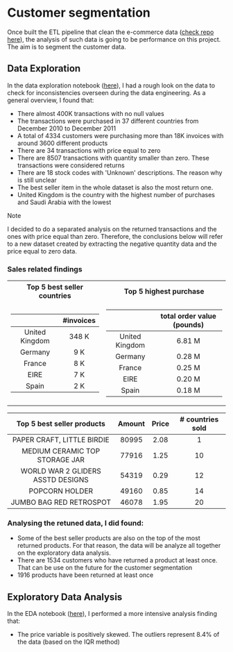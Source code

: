 # Customer segmentation

Once built the ETL pipeline that clean the e-commerce data ([check repo here](https://github.com/adriannaluz/data-engineering_portfolio/tree/main/ETL_pipeline)), the analysis
of such data is going to be performance on this project. The aim is to segment the customer 
data.

## Data Exploration
In the data exploration notebook ([here](https://github.com/adriannaluz/data-analysis_portfolio/blob/customer_segmentation/customer_segmentation/notebooks/data_exploration.ipynb)), I had a rough look on the data to check for inconsistencies overseen during the data engineering. As a general overview, I found that:
- There almost 400K transactions with no null values
- The transactions were purchased in 37 different countries from December 2010 to December 2011
- A total of 4334 customers were purchasing more than 18K invoices with around 3600 different products 
- There are 34 transactions with price equal to zero
- There are 8507 transactions with quantity smaller than zero. These transactions were considered returns 
- There are 18 stock codes with 'Unknown' descriptions. The reason why is still unclear
- The best seller item in the whole dataset is also the most return one.
- United Kingdom is the country with the highest number of purchases and Saudi Arabia with the lowest

> [!NOTE]
> I decided to do a separated analysis on the returned transactions and the ones with price equal than zero. Therefore, the conclusions below will refer to a new dataset created by extracting the negative quantity data and the price equal to zero data.

### Sales related findings

<table>
<tr><th> Top 5 best seller countries </th><th> Top 5 highest purchase </th></tr>
<tr><td>

|                      |  #invoices   |
|:--------------------:|:------------:|
|    United Kingdom    |    348 K     |
|       Germany        |     9 K      |
|        France        |     8 K      |
|         EIRE         |     7 K      |
|        Spain         |     2 K      |

</td><td>

|                      | total order value (pounds) |
|:--------------------:|:--------------------------:|
|    United Kingdom    |           6.81 M           |
|       Germany        |           0.28 M           |
|        France        |           0.25 M           |
|         EIRE         |           0.20 M           |
|        Spain         |           0.18 M           |
</td></tr> </table>

|    Top 5 best seller products     | Amount | Price | # countries sold |
|:---------------------------------:|:------:|:-----:|:----------------:|
|    PAPER CRAFT, LITTLE BIRDIE     | 80995  | 2.08  |        1         |
|  MEDIUM CERAMIC TOP STORAGE JAR   | 77916  | 1.25  |        10        |
| WORLD WAR 2 GLIDERS ASSTD DESIGNS | 54319  | 0.29  |        12        |
|          POPCORN HOLDER           | 49160  | 0.85  |        14        |
|      JUMBO BAG RED RETROSPOT      | 46078  | 1.95  |        20        |
### Analysing the retuned data, I did found:
- Some of the best seller products are also on the top of the most returned products. For that reason, the data will be analyze all together on the exploratory data analysis.
- There are 1534 customers who have returned a product at least once. That can be use on the future for the customer segmentation 
- 1916 products have been returned at least once

## Exploratory Data Analysis
In the EDA notebook ([here]()), I performed a more intensive analysis finding that:
- The price variable is positively skewed. The outliers represent 8.4% of the data (based on the IQR method)
